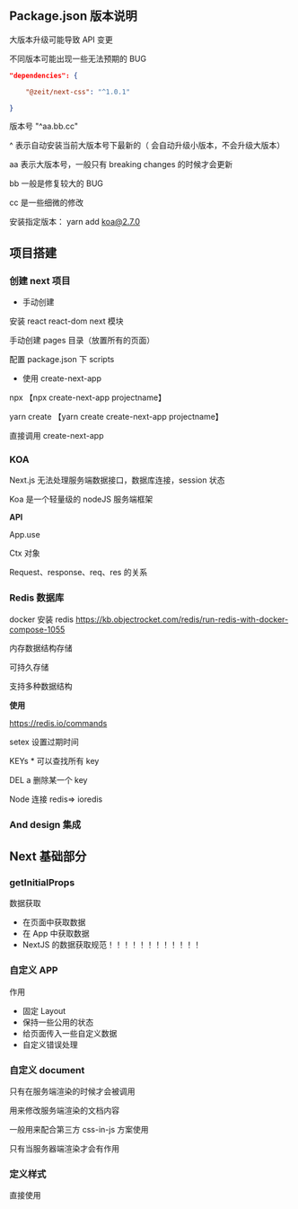 ## Package.json 版本说明

大版本升级可能导致 API 变更

不同版本可能出现一些无法预期的 BUG

```json
"dependencies": {

	"@zeit/next-css": "^1.0.1"

}
```

版本号 "^aa.bb.cc"

^ 表示自动安装当前大版本号下最新的（ 会自动升级小版本，不会升级大版本）

aa 表示大版本号，一般只有 breaking changes 的时候才会更新

bb 一般是修复较大的 BUG

cc 是一些细微的修改

安装指定版本： yarn add koa@2.7.0

## 项目搭建

### 创建 next 项目

- 手动创建

安装 react react-dom next 模块

手动创建 pages 目录（放置所有的页面）

配置 package.json 下 scripts

- 使用 create-next-app

npx 【npx create-next-app projectname】

yarn create 【yarn create create-next-app projectname】

直接调用 create-next-app

### KOA

Next.js 无法处理服务端数据接口，数据库连接，session 状态

Koa 是一个轻量级的 nodeJS 服务端框架

**API**

App.use

Ctx 对象

Request、response、req、res 的关系

### Redis 数据库

docker 安装 redis https://kb.objectrocket.com/redis/run-redis-with-docker-compose-1055

内存数据结构存储

可持久存储

支持多种数据结构

**使用**

https://redis.io/commands

setex 设置过期时间

KEYs \* 可以查找所有 key

DEL a 删除某一个 key

Node 连接 redis=> ioredis

### And design 集成

## Next 基础部分

### getInitialProps

数据获取

- 在页面中获取数据
- 在 App 中获取数据
- NextJS 的数据获取规范！！！！！！！！！！！！

### 自定义 APP

作用

- 固定 Layout
- 保持一些公用的状态
- 给页面传入一些自定义数据
- 自定义错误处理

### 自定义 document

只有在服务端渲染的时候才会被调用

用来修改服务端渲染的文档内容

一般用来配合第三方 css-in-js 方案使用

只有当服务器端渲染才会有作用

### 定义样式

直接使用<style>标签

使用 styled-component

### OAuth 多种授权方式

- Authorization Code
- Refresh Token
- Device Code
- password(一般不会对第三方提供)
- Implicit
- Client Credentials
